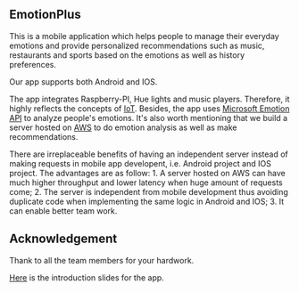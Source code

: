 ## EmotionPlus
This is a mobile application which helps people to manage their everyday emotions and provide personalized recommendations such as music, restaurants and sports based on the emotions as well as history preferences. 

Our app supports both Android and IOS. 

The app integrates Raspberry-PI, Hue lights and music players. Therefore, it highly reflects the concepts of [IoT](https://en.wikipedia.org/wiki/Internet_of_things). Besides, the app uses [Microsoft Emotion API](https://www.microsoft.com/cognitive-services/en-us/emotion-api) to analyze people's emotions. It's also worth mentioning that we build a server hosted on [AWS](https://aws.amazon.com/) to do emotion analysis as well as make recommendations. 

There are irreplaceable benefits of having an independent server instead of making requests in mobile app developent, i.e. Android project and IOS project. The advantages are as follow: 1. A server hosted on AWS can have much higher throughput and lower latency when huge amount of requests come; 2. The server is independent from mobile development thus avoiding duplicate code when implementing the same logic in Android and IOS; 3. It can enable better team work. 

## Acknowledgement
Thank to all the team members for your hardwork. 

[Here](https://drive.google.com/a/west.cmu.edu/file/d/0B2qvjfK0oR0yOUlqQzdEbG0tWDQ/view?usp=sharing) is the introduction slides for the app. 
